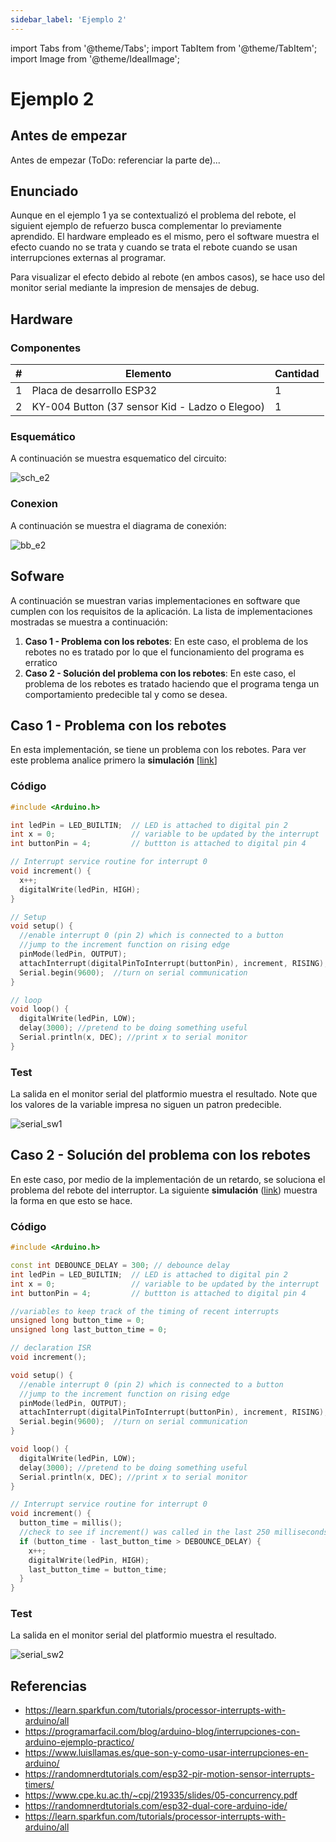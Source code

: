 ```yaml
---
sidebar_label: 'Ejemplo 2'
---
```


import Tabs from '@theme/Tabs';
import TabItem from '@theme/TabItem';
import Image from '@theme/IdealImage';

# Ejemplo 2

## Antes de empezar

Antes de empezar (ToDo: referenciar la parte de)...

## Enunciado

Aunque en el ejemplo 1 ya se contextualizó el problema del rebote, el siguient ejemplo de refuerzo busca complementar lo previamente aprendido. El hardware empleado es el mismo, pero el software muestra el efecto cuando no se trata y cuando se trata el rebote cuando se usan interrupciones externas al programar.

Para visualizar el efecto debido al rebote (en ambos casos), se hace uso del monitor serial mediante la impresion de mensajes de debug.

## Hardware

### Componentes

|#|Elemento|Cantidad|
|---|---|---|
|1|Placa de desarrollo ESP32|1|
|2|KY-004 Button (37 sensor Kid - Ladzo o Elegoo)|1|

### Esquemático

A continuación se muestra esquematico del circuito:

![sch_e2](/img/sesiones/percepcion/9/interrupts/e2/button_irq-ESP32_sch.png)

### Conexion

A continuación se muestra el diagrama de conexión:

![bb_e2](/img/sesiones/percepcion/9/interrupts/e2/button_irq-ESP32_bb.png)

## Sofware

A continuación se muestran varias implementaciones en software que cumplen con los requisitos de la aplicación. La lista de implementaciones mostradas se muestra a continuación:
1. **Caso 1 - Problema con los rebotes**: En este caso, el problema de los rebotes no es tratado por lo que el funcionamiento del programa es erratico
2. **Caso 2 - Solución del problema con los rebotes**: En este caso, el problema de los rebotes es tratado haciendo que el programa tenga un comportamiento predecible tal y como se desea.

## Caso 1 - Problema con los rebotes

En esta implementación, se tiene un problema con los rebotes. Para ver este problema analice primero la **simulación** [[link](https://wokwi.com/projects/376220446820566017)]

### Código

```cpp
#include <Arduino.h>

int ledPin = LED_BUILTIN;  // LED is attached to digital pin 2
int x = 0;                 // variable to be updated by the interrupt
int buttonPin = 4;         // buttton is attached to digital pin 4

// Interrupt service routine for interrupt 0
void increment() {
  x++;
  digitalWrite(ledPin, HIGH);
}

// Setup
void setup() {
  //enable interrupt 0 (pin 2) which is connected to a button
  //jump to the increment function on rising edge
  pinMode(ledPin, OUTPUT);
  attachInterrupt(digitalPinToInterrupt(buttonPin), increment, RISING);
  Serial.begin(9600);  //turn on serial communication
}

// loop
void loop() {
  digitalWrite(ledPin, LOW);
  delay(3000); //pretend to be doing something useful
  Serial.println(x, DEC); //print x to serial monitor
}
```

### Test

La salida en el monitor serial del platformio muestra el resultado. Note que los valores de la variable impresa no siguen un patron predecible.

![serial_sw1](/img/sesiones/percepcion/9/interrupts/e2/no_debounce-ESP32.png)

## Caso 2 - Solución del problema con los rebotes

En este caso, por medio de la implementación de un retardo, se soluciona el problema del rebote del interruptor. La siguiente **simulación** ([link](https://wokwi.com/projects/376222724903465985)) muestra la forma en que esto se hace.

### Código

```cpp
#include <Arduino.h>

const int DEBOUNCE_DELAY = 300; // debounce delay 
int ledPin = LED_BUILTIN;  // LED is attached to digital pin 2
int x = 0;                 // variable to be updated by the interrupt
int buttonPin = 4;         // buttton is attached to digital pin 4

//variables to keep track of the timing of recent interrupts
unsigned long button_time = 0;  
unsigned long last_button_time = 0; 

// declaration ISR
void increment(); 

void setup() {
  //enable interrupt 0 (pin 2) which is connected to a button
  //jump to the increment function on rising edge
  pinMode(ledPin, OUTPUT);
  attachInterrupt(digitalPinToInterrupt(buttonPin), increment, RISING);
  Serial.begin(9600);  //turn on serial communication
}

void loop() {
  digitalWrite(ledPin, LOW);
  delay(3000); //pretend to be doing something useful
  Serial.println(x, DEC); //print x to serial monitor
}

// Interrupt service routine for interrupt 0
void increment() {
  button_time = millis();
  //check to see if increment() was called in the last 250 milliseconds
  if (button_time - last_button_time > DEBOUNCE_DELAY) {
    x++;
    digitalWrite(ledPin, HIGH);
    last_button_time = button_time;
  }
}
```

### Test

La salida en el monitor serial del platformio muestra el resultado.

![serial_sw2](/img/sesiones/percepcion/9/interrupts/e2/debounce-ESP32.png)

## Referencias

* https://learn.sparkfun.com/tutorials/processor-interrupts-with-arduino/all
* https://programarfacil.com/blog/arduino-blog/interrupciones-con-arduino-ejemplo-practico/
* https://www.luisllamas.es/que-son-y-como-usar-interrupciones-en-arduino/
* https://randomnerdtutorials.com/esp32-pir-motion-sensor-interrupts-timers/
* https://www.cpe.ku.ac.th/~cpj/219335/slides/05-concurrency.pdf
* https://randomnerdtutorials.com/esp32-dual-core-arduino-ide/
* https://learn.sparkfun.com/tutorials/processor-interrupts-with-arduino/all
